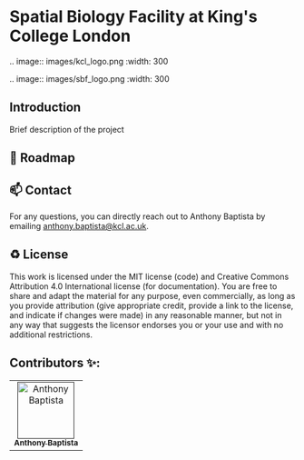 # Spatial Biology Facility at King's College London
.. image:: images/kcl_logo.png
   :width: 300

.. image:: images/sbf_logo.png
   :width: 300

## Introduction

Brief description of the project

🎯 Roadmap
---


📫 Contact
---

For any questions, you can directly reach out to Anthony Baptista by emailing [anthony.baptista@kcl.ac.uk](mailto:anthony.baptista@kcl.ac.uk).

♻️ License
---

This work is licensed under the MIT license (code) and Creative Commons Attribution 4.0 International license (for documentation).
You are free to share and adapt the material for any purpose, even commercially,
as long as you provide attribution (give appropriate credit, provide a link to the license,
and indicate if changes were made) in any reasonable manner, but not in any way that suggests the
licensor endorses you or your use and with no additional restrictions.


## Contributors ✨:

<!-- ALL-CONTRIBUTORS-LIST:START - Do not remove or modify this section -->
<!-- prettier-ignore-start -->
<!-- markdownlint-disable -->
<table>
  <tbody>
    <tr>
      <td align="center"><a href=""><img src="https://api.dicebear.com/9.x/rings/svg?seed=Anthony%20Baptista" width="100px;" alt="Anthony Baptista"/><br /><sub><b>Anthony Baptista</b></sub></a><br /></td>
    </tr>
  </tbody>
</table>

<!-- markdownlint-restore -->
<!-- prettier-ignore-end -->
